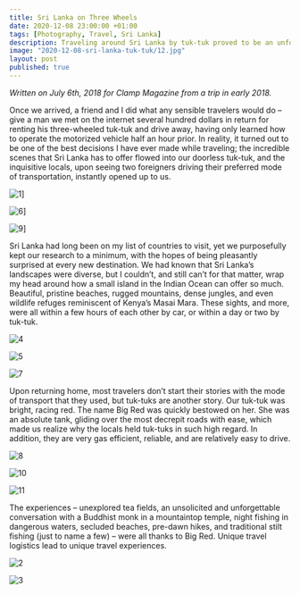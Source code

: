 ```yaml
---
title: Sri Lanka on Three Wheels
date: 2020-12-08 23:00:00 +01:00
tags: [Photography, Travel, Sri Lanka]
description: Traveling around Sri Lanka by tuk-tuk proved to be an unforgettable experience.
image: "2020-12-08-sri-lanka-tuk-tuk/12.jpg"
layout: post
published: true
---
```

*Written on July 6th, 2018 for Clamp Magazine from a trip in early 2018.*

Once we arrived, a friend and I did what any sensible travelers would do – give a man we met on the internet several hundred dollars in return for renting his three-wheeled tuk-tuk and drive away, having only learned how to operate the motorized vehicle half an hour prior. In reality, it turned out to be one of the best decisions I have ever made while traveling; the incredible scenes that Sri Lanka has to offer flowed into our doorless tuk-tuk, and the inquisitive locals, upon seeing two foreigners driving their preferred mode of transportation, instantly opened up to us.

![1](../../assets/img/../../wrynearson.github.io/assets/img/2020-12-08-sri-lanka-tuk-tuk/1.jpg)]

![6](../../assets/img/../../wrynearson.github.io/assets/img/2020-12-08-sri-lanka-tuk-tuk/6.jpg)]

![9](../../assets/img/../../wrynearson.github.io/assets/img/2020-12-08-sri-lanka-tuk-tuk/9.jpg)]


Sri Lanka had long been on my list of countries to visit, yet we purposefully kept our research to a minimum, with the hopes of being pleasantly surprised at every new destination. We had known that Sri Lanka’s landscapes were diverse, but I couldn’t, and still can’t for that matter, wrap my head around how a small island in the Indian Ocean can offer so much. Beautiful, pristine beaches, rugged mountains, dense jungles, and even wildlife refuges reminiscent of Kenya’s Masai Mara. These sights, and more, were all within a few hours of each other by car, or within a day or two by tuk-tuk.

![4](../../assets/img/../../wrynearson.github.io/assets/img/2020-12-08-sri-lanka-tuk-tuk/4.jpg)

![5](../../assets/img/../../wrynearson.github.io/assets/img/2020-12-08-sri-lanka-tuk-tuk/5.jpg)

![7](../../assets/img/../../wrynearson.github.io/assets/img/2020-12-08-sri-lanka-tuk-tuk/7.jpg)

Upon returning home, most travelers don’t start their stories with the mode of transport that they used, but tuk-tuks are another story. Our tuk-tuk was bright, racing red. The name Big Red was quickly bestowed on her. She was an absolute tank, gliding over the most decrepit roads with ease, which made us realize why the locals held tuk-tuks in such high regard. In addition, they are very gas efficient, reliable, and are relatively easy to drive.

![8](../../assets/img/../../wrynearson.github.io/assets/img/2020-12-08-sri-lanka-tuk-tuk/8.jpg)

![10](../../assets/img/../../wrynearson.github.io/assets/img/2020-12-08-sri-lanka-tuk-tuk/10.jpg)

![11](../../assets/img/../../wrynearson.github.io/assets/img/2020-12-08-sri-lanka-tuk-tuk/11.jpg)

The experiences – unexplored tea fields, an unsolicited and unforgettable conversation with a Buddhist monk in a mountaintop temple, night fishing in dangerous waters, secluded beaches, pre-dawn hikes, and traditional stilt fishing (just to name a few) – were all thanks to Big Red. Unique travel logistics lead to unique travel experiences.

![2](../../assets/img/../../wrynearson.github.io/assets/img/2020-12-08-sri-lanka-tuk-tuk/2.jpg)

![3](../../assets/img/../../wrynearson.github.io/assets/img/2020-12-08-sri-lanka-tuk-tuk/3.jpg)